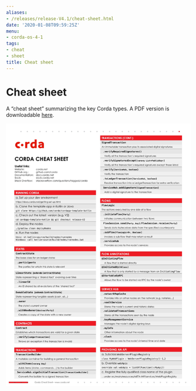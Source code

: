 ```yaml
---
aliases:
- /releases/release-V4.1/cheat-sheet.html
date: '2020-01-08T09:59:25Z'
menu:
- corda-os-4-1
tags:
- cheat
- sheet
title: Cheat sheet
---
```



# Cheat sheet

A “cheat sheet” summarizing the key Corda types. A PDF version is downloadable [here](_static/corda-cheat-sheet.pdf).

![cheatsheet](resources/cheatsheet.jpg "cheatsheet")
